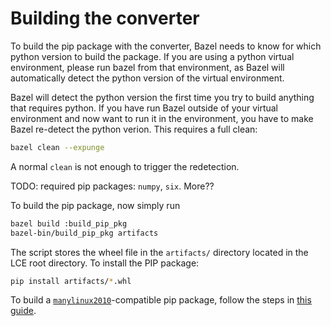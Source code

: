 
# Building the converter

To build the pip package with the converter, Bazel needs to know for which
python version to build the package.
If you are using a python virtual environment, please run bazel from that
environment, as Bazel will automatically detect the python version of the
virtual environment.

Bazel will detect the python version the first time you try to build anything
that requires python. If you have run Bazel outside of your virtual
environment and now want to run it in the environment, you have to make Bazel
re-detect the python verion. This requires a full clean:

```bash
bazel clean --expunge
```

A normal `clean` is not enough to trigger the redetection.

TODO: required pip packages: `numpy`, `six`. More??

To build the pip package, now simply run

```bash
bazel build :build_pip_pkg
bazel-bin/build_pip_pkg artifacts
```

The script stores the wheel file in the `artifacts/` directory located in the
LCE root directory. To install the PIP package:

```bash
pip install artifacts/*.whl
```

To build a [`manylinux2010`](https://www.python.org/dev/peps/pep-0571/)-compatible
pip package, follow the steps in [this guide](/compute-engine/docker/).

